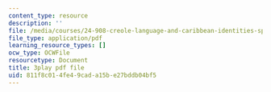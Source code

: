 ```yaml
---
content_type: resource
description: ''
file: /media/courses/24-908-creole-language-and-caribbean-identities-spring-2017/811f8c014fe49cada15be27bddb04bf5_MT3LjjdODHA.pdf
file_type: application/pdf
learning_resource_types: []
ocw_type: OCWFile
resourcetype: Document
title: 3play pdf file
uid: 811f8c01-4fe4-9cad-a15b-e27bddb04bf5
---
```

